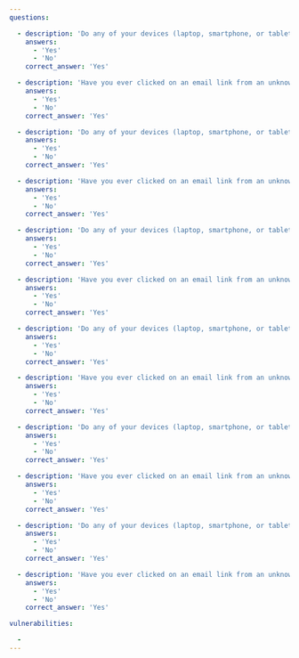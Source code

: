```yaml
---
questions:

  - description: 'Do any of your devices (laptop, smartphone, or tablet) open without a password?'
    answers:
      - 'Yes'
      - 'No'
    correct_answer: 'Yes'

  - description: 'Have you ever clicked on an email link from an unknown sender?'
    answers:
      - 'Yes'
      - 'No'
    correct_answer: 'Yes'

  - description: 'Do any of your devices (laptop, smartphone, or tablet) open without a password?'
    answers:
      - 'Yes'
      - 'No'
    correct_answer: 'Yes'

  - description: 'Have you ever clicked on an email link from an unknown sender?'
    answers:
      - 'Yes'
      - 'No'
    correct_answer: 'Yes'

  - description: 'Do any of your devices (laptop, smartphone, or tablet) open without a password?'
    answers:
      - 'Yes'
      - 'No'
    correct_answer: 'Yes'

  - description: 'Have you ever clicked on an email link from an unknown sender?'
    answers:
      - 'Yes'
      - 'No'
    correct_answer: 'Yes'

  - description: 'Do any of your devices (laptop, smartphone, or tablet) open without a password?'
    answers:
      - 'Yes'
      - 'No'
    correct_answer: 'Yes'

  - description: 'Have you ever clicked on an email link from an unknown sender?'
    answers:
      - 'Yes'
      - 'No'
    correct_answer: 'Yes'

  - description: 'Do any of your devices (laptop, smartphone, or tablet) open without a password?'
    answers:
      - 'Yes'
      - 'No'
    correct_answer: 'Yes'

  - description: 'Have you ever clicked on an email link from an unknown sender?'
    answers:
      - 'Yes'
      - 'No'
    correct_answer: 'Yes'

  - description: 'Do any of your devices (laptop, smartphone, or tablet) open without a password?'
    answers:
      - 'Yes'
      - 'No'
    correct_answer: 'Yes'

  - description: 'Have you ever clicked on an email link from an unknown sender?'
    answers:
      - 'Yes'
      - 'No'
    correct_answer: 'Yes'

vulnerabilities:

  -
---
```

